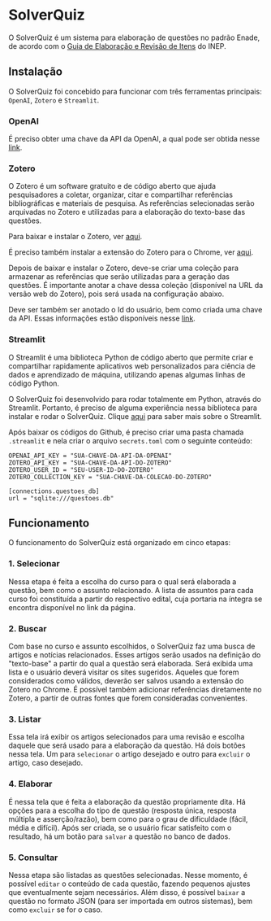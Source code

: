 # SolverQuiz

O SolverQuiz é um sistema para elaboração de questões no padrão Enade, de acordo com o [Guia de Elaboração e Revisão de Itens](https://download.inep.gov.br/bni/enade/guia_de_elaboracao_e_revisao_de_itens.pdf) do INEP.

## Instalação

O SolverQuiz foi concebido para funcionar com três ferramentas principais: `OpenAI`, `Zotero` e `Streamlit`.

### OpenAI

É preciso obter uma chave da API da OpenAI, a qual pode ser obtida nesse [link](https://platform.openai.com/api-keys).

### Zotero

O Zotero é um software gratuito e de código aberto que ajuda pesquisadores a coletar, organizar, citar e compartilhar referências bibliográficas e materiais de pesquisa. As referências selecionadas serão arquivadas no Zotero e utilizadas para a elaboração do texto-base das questões.

Para baixar e instalar o Zotero, ver [aqui](https://www.zotero.org/).

É preciso também instalar a extensão do Zotero para o Chrome, ver [aqui](https://chromewebstore.google.com/detail/ekhagklcjbdpajgpjgmbionohlpdbjgc).

Depois de baixar e instalar o Zotero, deve-se criar uma coleção para armazenar as referências que serão utilizadas para a geração das questões. É importante anotar a chave dessa coleção (disponível na URL da versão web do Zotero), pois será usada na configuração abaixo.

Deve ser também ser anotado o Id do usuário, bem como criada uma chave da API. Essas informações estão disponíveis nesse [link](https://www.zotero.org/settings/security).

### Streamlit

O Streamlit é uma biblioteca Python de código aberto que permite criar e compartilhar rapidamente aplicativos web personalizados para ciência de dados e aprendizado de máquina, utilizando apenas algumas linhas de código Python.

O SolverQuiz foi desenvolvido para rodar totalmente em Python, através do Streamlit. Portanto, é preciso de alguma experiência nessa biblioteca para instalar e rodar o SolverQuiz. Clique [aqui](https://streamlit.io/) para saber mais sobre o Streamlit.

Após baixar os códigos do Github, é preciso criar uma pasta chamada `.streamlit` e nela criar o arquivo `secrets.toml` com o seguinte conteúdo:

```
OPENAI_API_KEY = "SUA-CHAVE-DA-API-DA-OPENAI"
ZOTERO_API_KEY = "SUA-CHAVE-DA-API-DO-ZOTERO"
ZOTERO_USER_ID = "SEU-USER-ID-DO-ZOTERO"
ZOTERO_COLLECTION_KEY = "SUA-CHAVE-DA-COLECAO-DO-ZOTERO"

[connections.questoes_db]
url = "sqlite:///questoes.db"
```

## Funcionamento

O funcionamento do SolverQuiz está organizado em cinco etapas:

### 1. Selecionar

Nessa etapa é feita a escolha do curso para o qual será elaborada a questão, bem como o assunto relacionado. A lista de assuntos para cada curso foi constituída a partir do respectivo edital, cuja portaria na íntegra se encontra disponível no link da página.

### 2. Buscar

Com base no curso e assunto escolhidos, o SolverQuiz faz uma busca de artigos e notícias relacionados. Esses artigos serão usados na definição do "texto-base" a partir do qual a questão será elaborada. Será exibida uma lista e o usuário deverá visitar os sites sugeridos. Aqueles que forem considerados como válidos, deverão ser salvos usando a extensão do Zotero no Chrome. É possível também adicionar referências diretamente no Zotero, a partir de outras fontes que forem consideradas convenientes.

### 3. Listar

Essa tela irá exibir os artigos selecionados para uma revisão e escolha daquele que será usado para a elaboração da questão. Há dois botões nessa tela. Um para `selecionar` o artigo desejado e outro para `excluir` o artigo, caso desejado.

### 4. Elaborar

É nessa tela que é feita a elaboração da questão propriamente dita. Há opções para a escolha do tipo de questão (resposta única, resposta múltipla e asserção/razão), bem como para o grau de dificuldade (fácil, média e difícil). Após ser criada, se o usuário ficar satisfeito com o resultado, há um botão para `salvar` a questão no banco de dados.

### 5. Consultar

Nessa etapa são listadas as questões selecionadas. Nesse momento, é possível `editar` o conteúdo de cada questão, fazendo pequenos ajustes que eventualmente sejam necessários. Além disso, é possível `baixar` a questão no formato JSON (para ser importada em outros sistemas), bem como `excluir` se for o caso.


